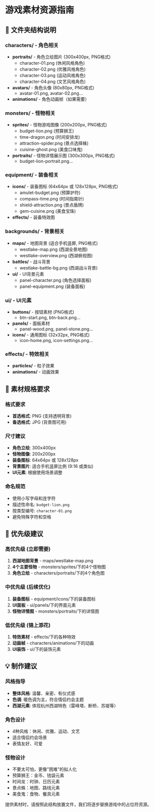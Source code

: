 # 游戏素材资源指南

## 📁 文件夹结构说明

### characters/ - 角色相关
- **portraits/** - 角色立绘图片 (300x400px, PNG格式)
  - character-01.png (休闲风格角色)
  - character-02.png (优雅风格角色) 
  - character-03.png (运动风格角色)
  - character-04.png (文艺风格角色)
- **avatars/** - 角色头像 (80x80px, PNG格式)
  - avatar-01.png, avatar-02.png...
- **animations/** - 角色动画帧（如果需要）

### monsters/ - 怪物相关
- **sprites/** - 怪物游戏图像 (200x200px, PNG格式)
  - budget-lion.png (预算狮王)
  - time-dragon.png (时间安排龙)
  - attraction-spider.png (景点选择蛛)
  - cuisine-ghost.png (美食口味鬼)
- **portraits/** - 怪物详情展示图 (300x300px, PNG格式)
  - budget-lion-portrait.png...

### equipment/ - 装备相关
- **icons/** - 装备图标 (64x64px 或 128x128px, PNG格式)
  - amulet-budget.png (预算护符)
  - compass-time.png (时间指南针)
  - shield-attraction.png (景点盾牌)
  - gem-cuisine.png (美食宝珠)
- **effects/** - 装备特效图

### backgrounds/ - 背景相关
- **maps/** - 地图背景 (适合手机竖屏, PNG格式)
  - westlake-map.png (西湖全景地图)
  - westlake-overview.png (西湖俯视图)
- **battles/** - 战斗背景
  - westlake-battle-bg.png (西湖战斗背景)
- **ui/** - UI背景元素
  - panel-character.png (角色选择面板)
  - panel-equipment.png (装备面板)

### ui/ - UI元素
- **buttons/** - 按钮素材 (PNG格式)
  - btn-start.png, btn-back.png...
- **panels/** - 面板素材
  - panel-wood.png, panel-stone.png...
- **icons/** - 通用图标 (32x32px, PNG格式)
  - icon-home.png, icon-settings.png...

### effects/ - 特效相关
- **particles/** - 粒子效果
- **animations/** - 动画效果

## 🎨 素材规格要求

### 格式要求
- **首选格式**: PNG (支持透明背景)
- **备选格式**: JPG (背景图可用)

### 尺寸建议
- **角色立绘**: 300x400px
- **怪物图像**: 200x200px  
- **装备图标**: 64x64px 或 128x128px
- **背景图片**: 适合手机竖屏比例 (9:16 或类似)
- **UI元素**: 根据使用场景调整

### 命名规范
- 使用小写字母和连字符
- 描述性命名: `budget-lion.png`
- 按类型编号: `character-01.png`
- 避免特殊字符和空格

## 🚀 优先级建议

### 高优先级 (立即需要)
1. **西湖地图背景** - maps/westlake-map.png
2. **4个主要怪物** - monsters/sprites/下的4个怪物图
3. **角色立绘** - characters/portraits/下的4个角色图

### 中优先级 (后续优化)
1. **装备图标** - equipment/icons/下的装备图标
2. **UI面板** - ui/panels/下的界面元素
3. **怪物详情图** - monsters/portraits/下的详情图

### 低优先级 (锦上添花)
1. **特效素材** - effects/下的各种特效
2. **动画帧** - characters/animations/下的动画
3. **UI装饰** - ui/下的装饰元素

## 💡 制作建议

### 风格指导
- **整体风格**: 温馨、亲密、有仪式感
- **色调**: 暖色调为主，符合情侣约会主题
- **西湖元素**: 体现杭州西湖特色（雷峰塔、断桥、苏堤等）

### 角色设计
- 4种风格：休闲、优雅、运动、文艺
- 适合情侣约会场景
- 表情友好、可爱

### 怪物设计  
- 不要太可怕，更像"困难"的拟人化
- 预算狮王：金币、钱袋元素
- 时间龙：时钟、日历元素
- 景点蛛：地图、路线元素
- 美食鬼：食物、餐具元素

提供素材时，请按照此结构放置文件，我们将逐步替换游戏中的占位符资源。